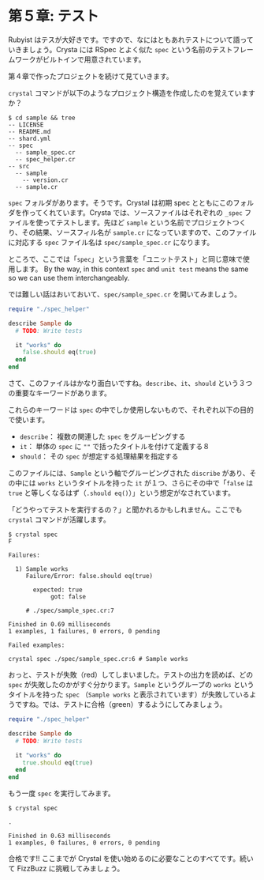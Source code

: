 # 第５章: テスト

Rubyist はテスが大好きです。ですので、なにはともあれテストについて語っていきましょう。Crysta には RSpec とよく似た `spec` という名前のテストフレームワークがビルトインで用意されています。

第４章で作ったプロジェクトを続けて見ていきます。

`crystal` コマンドが以下のようなプロジェクト構造を作成したのを覚えていますか？

```text
$ cd sample && tree
-- LICENSE
-- README.md
-- shard.yml
-- spec
  -- sample_spec.cr
  -- spec_helper.cr
-- src
  -- sample
    -- version.cr
  -- sample.cr
```

`spec` フォルダがあります。そうです。Crystal は初期 spec とともにこのフォルダを作ってくれています。Crysta では、ソースファイルはそれぞれの `_spec` ファイルを使ってテストします。先ほど `sample` という名前でプロジェクトつくり、その結果、ソースフィル名が `sample.cr` になっていますので、このファイルに対応する `spec` ファイル名は `spec/sample_spec.cr` になります。

ところで、ここでは「`spec`」という言葉を「ユニットテスト」と同じ意味で使用します。
By the way, in this context `spec` and `unit test` means the same so we can use them interchangeably.

では難しい話はおいておいて、`spec/sample_spec.cr` を開いてみましょう。

```ruby
require "./spec_helper"

describe Sample do
  # TODO: Write tests

  it "works" do
    false.should eq(true)
  end
end
```

さて、このファイルはかなり面白いですね。`describe`、`it`、`should` という３つの重要なキーワードがあります。

これらのキーワードは `spec` の中でしか使用しないもので、それぞれ以下の目的で使います。

* `describe`： 複数の関連した `spec` をグルーピングする
* `it`： 単体の `spec` に `""` で括ったタイトルを付けて定義する８
* `should`： その `spec` が想定する処理結果を指定する

このファイルには、`Sample` という軸でグルーピングされた `discribe` があり、その中には `works` というタイトルを持った `it` が１つ、さらにその中で「`false` は `true` と等しくなるはず（`.should eq()`）」という想定がなされています。

「どうやってテストを実行するの？」と聞かれるかもしれません。ここでも `crystal` コマンドが活躍します。

```text
$ crystal spec
F

Failures:

  1) Sample works
     Failure/Error: false.should eq(true)

       expected: true
            got: false

     # ./spec/sample_spec.cr:7

Finished in 0.69 milliseconds
1 examples, 1 failures, 0 errors, 0 pending

Failed examples:

crystal spec ./spec/sample_spec.cr:6 # Sample works
```

おっと、テストが失敗（red）してしまいました。テストの出力を読めば、どの `spec` が失敗したのかがすぐ分かります。`Sample` というグループの `works` というタイトルを持った `spec` （`Sample works` と表示されています）が失敗しているようですね。では、テストに合格（green）するようにしてみましょう。

```ruby
require "./spec_helper"

describe Sample do
  # TODO: Write tests

  it "works" do
    true.should eq(true)
  end
end
```

もう一度 `spec` を実行してみます。

```text
$ crystal spec

.

Finished in 0.63 milliseconds
1 examples, 0 failures, 0 errors, 0 pending
```
合格です!! ここまでが Crystal を使い始めるのに必要なことのすべてです。続いて FizzBuzz に挑戦してみましょう。

